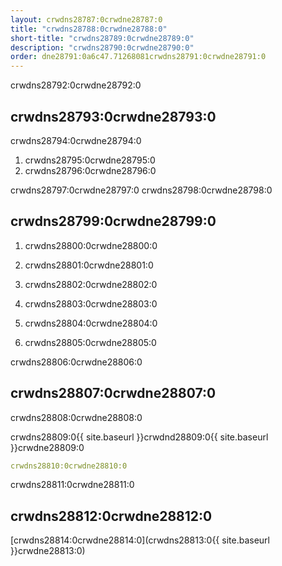 ```yaml
---
layout: crwdns28787:0crwdne28787:0
title: "crwdns28788:0crwdne28788:0"
short-title: "crwdns28789:0crwdne28789:0"
description: "crwdns28790:0crwdne28790:0"
order: dne28791:0a6c47.71268081crwdns28791:0crwdne28791:0
---
```

crwdns28792:0crwdne28792:0

## crwdns28793:0crwdne28793:0

crwdns28794:0crwdne28794:0

1. crwdns28795:0crwdne28795:0
2. crwdns28796:0crwdne28796:0

crwdns28797:0crwdne28797:0 crwdns28798:0crwdne28798:0

## crwdns28799:0crwdne28799:0

1. crwdns28800:0crwdne28800:0

2. crwdns28801:0crwdne28801:0

3. crwdns28802:0crwdne28802:0

4. crwdns28803:0crwdne28803:0

5. crwdns28804:0crwdne28804:0

6. crwdns28805:0crwdne28805:0

crwdns28806:0crwdne28806:0

## crwdns28807:0crwdne28807:0

crwdns28808:0crwdne28808:0

crwdns28809:0{{ site.baseurl }}crwdnd28809:0{{ site.baseurl }}crwdne28809:0

```yaml
crwdns28810:0crwdne28810:0
```

crwdns28811:0crwdne28811:0

## crwdns28812:0crwdne28812:0

[crwdns28814:0crwdne28814:0](crwdns28813:0{{ site.baseurl }}crwdne28813:0)